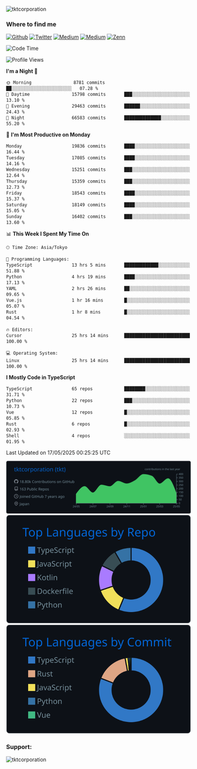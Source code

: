 <p align="left"> <img src="https://komarev.com/ghpvc/?username=tktcorporation&label=Profile%20views&color=0e75b6&style=flat" alt="tktcorporation" /> </p>

<h3>Where to find me</h3>
<p>
<a href="https://github.com/tktcorporation" target="_blank"><img alt="Github" src="https://img.shields.io/badge/GitHub-%2312100E.svg?&style=for-the-badge&logo=Github&logoColor=white" /></a>
<a href="https://twitter.com/tktcorporation" target="_blank"><img alt="Twitter" src="https://img.shields.io/badge/twitter-%231DA1F2.svg?&style=for-the-badge&logo=twitter&logoColor=white" /></a>
<a href="https://www.linkedin.com/in/tktcorporation" target="_blank"><img alt="Medium" src="https://img.shields.io/badge/linkdin-0a66c2.svg?&style=for-the-badge&logo=linkedin&logoColor=white" /></a>
<a href="https://qiita.com/tktcorporation" target="_blank"><img alt="Medium" src="https://img.shields.io/badge/qiita-55C500.svg?&style=for-the-badge&logo=qiita&logoColor=white" /></a>
<a href="https://zenn.dev/tktcorporation" target="_blank"><img alt="Zenn" src="https://img.shields.io/badge/Zenn-3EA8FF.svg?&style=for-the-badge&logo=Zenn&logoColor=white" /></a>
</p>
  
<!--START_SECTION:waka-->
![Code Time](http://img.shields.io/badge/Code%20Time-2%2C381%20hrs%2011%20mins-blue)

![Profile Views](http://img.shields.io/badge/Profile%20Views-0-blue)

**I'm a Night 🦉** 

```text
🌞 Morning                8781 commits        ██░░░░░░░░░░░░░░░░░░░░░░░   07.28 % 
🌆 Daytime                15798 commits       ███░░░░░░░░░░░░░░░░░░░░░░   13.10 % 
🌃 Evening                29463 commits       ██████░░░░░░░░░░░░░░░░░░░   24.43 % 
🌙 Night                  66583 commits       ██████████████░░░░░░░░░░░   55.20 % 
```
📅 **I'm Most Productive on Monday** 

```text
Monday                   19836 commits       ████░░░░░░░░░░░░░░░░░░░░░   16.44 % 
Tuesday                  17085 commits       ████░░░░░░░░░░░░░░░░░░░░░   14.16 % 
Wednesday                15251 commits       ███░░░░░░░░░░░░░░░░░░░░░░   12.64 % 
Thursday                 15359 commits       ███░░░░░░░░░░░░░░░░░░░░░░   12.73 % 
Friday                   18543 commits       ████░░░░░░░░░░░░░░░░░░░░░   15.37 % 
Saturday                 18149 commits       ████░░░░░░░░░░░░░░░░░░░░░   15.05 % 
Sunday                   16402 commits       ███░░░░░░░░░░░░░░░░░░░░░░   13.60 % 
```


📊 **This Week I Spent My Time On** 

```text
🕑︎ Time Zone: Asia/Tokyo

💬 Programming Languages: 
TypeScript               13 hrs 5 mins       █████████████░░░░░░░░░░░░   51.88 % 
Python                   4 hrs 19 mins       ████░░░░░░░░░░░░░░░░░░░░░   17.13 % 
YAML                     2 hrs 26 mins       ██░░░░░░░░░░░░░░░░░░░░░░░   09.65 % 
Vue.js                   1 hr 16 mins        █░░░░░░░░░░░░░░░░░░░░░░░░   05.07 % 
Rust                     1 hr 8 mins         █░░░░░░░░░░░░░░░░░░░░░░░░   04.54 % 

🔥 Editors: 
Cursor                   25 hrs 14 mins      █████████████████████████   100.00 % 

💻 Operating System: 
Linux                    25 hrs 14 mins      █████████████████████████   100.00 % 
```

**I Mostly Code in TypeScript** 

```text
TypeScript               65 repos            ████████░░░░░░░░░░░░░░░░░   31.71 % 
Python                   22 repos            ███░░░░░░░░░░░░░░░░░░░░░░   10.73 % 
Vue                      12 repos            █░░░░░░░░░░░░░░░░░░░░░░░░   05.85 % 
Rust                     6 repos             █░░░░░░░░░░░░░░░░░░░░░░░░   02.93 % 
Shell                    4 repos             ░░░░░░░░░░░░░░░░░░░░░░░░░   01.95 % 
```




 Last Updated on 17/05/2025 00:25:25 UTC
<!--END_SECTION:waka-->

[![](https://raw.githubusercontent.com/tktcorporation/tktcorporation/master/profile-summary-card-output/github_dark/0-profile-details.svg)](https://github.com/vn7n24fzkq/github-profile-summary-cards)
[![](https://raw.githubusercontent.com/tktcorporation/tktcorporation/master/profile-summary-card-output/github_dark/1-repos-per-language.svg)](https://github.com/vn7n24fzkq/github-profile-summary-cards) [![](https://raw.githubusercontent.com/tktcorporation/tktcorporation/master/profile-summary-card-output/github_dark/2-most-commit-language.svg)](https://github.com/vn7n24fzkq/github-profile-summary-cards)

<h3 align="left">Support:</h3>
<p><a href="https://www.buymeacoffee.com/tktcorporation"> <img align="left" src="https://cdn.buymeacoffee.com/buttons/v2/default-yellow.png" height="50" width="210" alt="tktcorporation" /></a></p><br><br>
